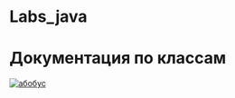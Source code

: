# Labs_java
# Документация по классам
[![абобус](https://img.shields.io/badge/javadoc-online-brightgreen.svg)](https://sopfiee.github.io/Labs_java/) 
